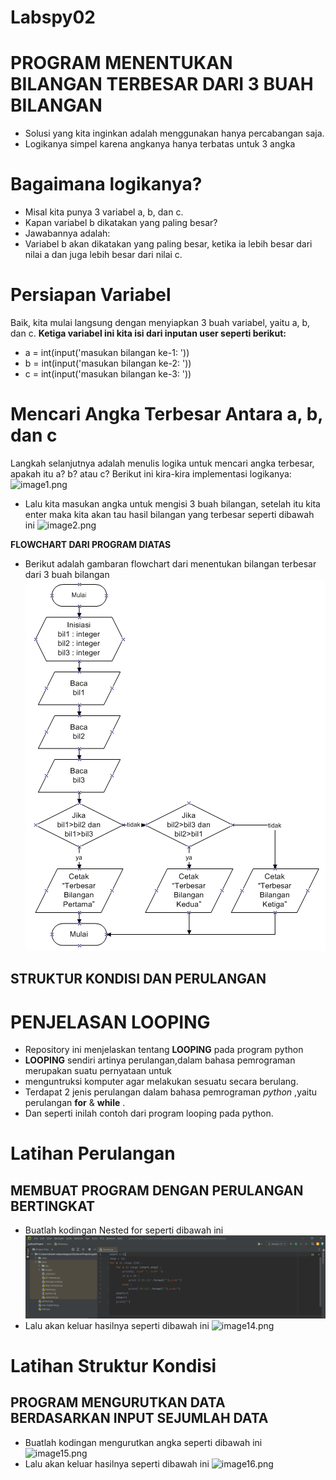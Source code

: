# Labspy02

# PROGRAM MENENTUKAN BILANGAN TERBESAR DARI 3 BUAH BILANGAN
- Solusi yang kita inginkan adalah menggunakan hanya percabangan saja.
- Logikanya simpel karena angkanya hanya terbatas untuk 3 angka
# Bagaimana logikanya?
- Misal kita punya 3 variabel a, b, dan c.
- Kapan variabel b dikatakan yang paling besar?
- Jawabannya adalah:
- Variabel b akan dikatakan yang paling besar, ketika ia lebih besar dari nilai a dan juga lebih besar dari nilai c.
# Persiapan Variabel
Baik, kita mulai langsung dengan menyiapkan 3 buah variabel, yaitu a, b, dan c.
**Ketiga variabel ini kita isi dari inputan user seperti berikut:**
- a = int(input('masukan bilangan ke-1: '))
- b = int(input('masukan bilangan ke-2: '))
- c = int(input('masukan bilangan ke-3: '))
# Mencari Angka Terbesar Antara a, b, dan c
Langkah selanjutnya adalah menulis logika untuk mencari angka terbesar, apakah itu a? b? atau c?
Berikut ini kira-kira implementasi logikanya:
![image1.png](Screenshot/Bilanganterbesar.py.png)

- Lalu kita masukan angka untuk mengisi 3 buah bilangan, setelah itu kita enter maka kita akan tau hasil bilangan yang terbesar seperti dibawah ini
![image2.png](Screenshot/hasilBilanganterbesar.py.png)

**FLOWCHART DARI PROGRAM DIATAS**
- Berikut adalah gambaran flowchart dari menentukan bilangan terbesar dari 3 buah bilangan
![image3.png](Screenshot/flowchart1.jpg)

## STRUKTUR KONDISI DAN PERULANGAN
# PENJELASAN LOOPING

- Repository ini menjelaskan tentang **LOOPING** pada program python
- **LOOPING** sendiri artinya perulangan,dalam bahasa pemrograman merupakan suatu pernyataan untuk 
- menguntruksi komputer agar melakukan sesuatu secara berulang.
- Terdapat 2 jenis perulangan dalam bahasa pemrograman *python* ,yaitu perulangan **for** & **while** .
- Dan seperti inilah contoh dari program looping pada python.
# Latihan Perulangan
## MEMBUAT PROGRAM DENGAN PERULANGAN BERTINGKAT 

- Buatlah kodingan Nested for seperti dibawah ini
![image13.png](Screenshot/Nested.py.png)
- Lalu akan keluar hasilnya seperti dibawah ini
![image14.png](Screenshot/hasilNested.py.png)

# Latihan Struktur Kondisi
## PROGRAM MENGURUTKAN DATA BERDASARKAN INPUT SEJUMLAH DATA
- Buatlah kodingan mengurutkan angka seperti dibawah ini
![image15.png](Screenshot/urutanbilangan.png)
- Lalu akan keluar hasilnya seperti dibawah ini
![image16.png](Screenshot/hasilurutanbilangan.py.png)